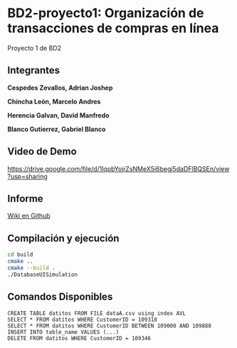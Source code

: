 # BD2-proyecto1: Organización de transacciones de compras en línea
Proyecto 1 de BD2

## Integrantes

**Cespedes Zevallos, Adrian Joshep**

**Chincha León, Marcelo Andres**

**Herencia Galvan, David Manfredo**

**Blanco Gutierrez, Gabriel Blanco**

## Video de Demo
https://drive.google.com/file/d/1lqpbYojrZsNMeX5i6begj5daDFlBQSEn/view?usp=sharing

## Informe
[Wiki en Github](https://github.com/marcelochincha/BD2-proyecto1/wiki)

## Compilación y ejecución
```bash
cd build
cmake ..
cmake --build .
./DatabaseUISimulation
```

## Comandos Disponibles

```Mysql
CREATE TABLE datitos FROM FILE dataA.csv using index AVL
SELECT * FROM datitos WHERE CustomerID = 109318
SELECT * FROM datitos WHERE CustomerID BETWEEN 109000 AND 109888
INSERT INTO table_name VALUES (...)
DELETE FROM datitos WHERE CustomerID = 109346
```
